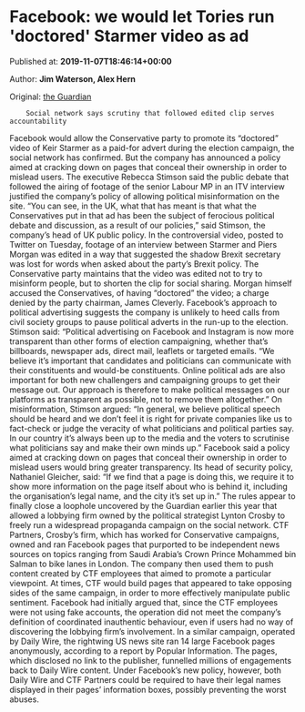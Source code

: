 
# Facebook: we would let Tories run 'doctored' Starmer video as ad

Published at: **2019-11-07T18:46:14+00:00**

Author: **Jim Waterson, Alex Hern**

Original: [the Guardian](https://www.theguardian.com/technology/2019/nov/07/facebook-we-would-let-tories-run-doctored-starmer-video-as-ad)


        Social network says scrutiny that followed edited clip serves accountability
      
Facebook would allow the Conservative party to promote its “doctored” video of Keir Starmer as a paid-for advert during the election campaign, the social network has confirmed. But the company has announced a policy aimed at cracking down on pages that conceal their ownership in order to mislead users.
The executive Rebecca Stimson said the public debate that followed the airing of footage of the senior Labour MP in an ITV interview justified the company’s policy of allowing political misinformation on the site.
“You can see, in the UK, what that has meant is that what the Conservatives put in that ad has been the subject of ferocious political debate and discussion, as a result of our policies,” said Stimson, the company’s head of UK public policy.
In the controversial video, posted to Twitter on Tuesday, footage of an interview between Starmer and Piers Morgan was edited in a way that suggested the shadow Brexit secretary was lost for words when asked about the party’s Brexit policy.
The Conservative party maintains that the video was edited not to try to misinform people, but to shorten the clip for social sharing. Morgan himself accused the Conservatives, of having “doctored” the video; a charge denied by the party chairman, James Cleverly.
Facebook’s approach to political advertising suggests the company is unlikely to heed calls from civil society groups to pause political adverts in the run-up to the election.
Stimson said: “Political advertising on Facebook and Instagram is now more transparent than other forms of election campaigning, whether that’s billboards, newspaper ads, direct mail, leaflets or targeted emails.
“We believe it’s important that candidates and politicians can communicate with their constituents and would-be constituents. Online political ads are also important for both new challengers and campaigning groups to get their message out. Our approach is therefore to make political messages on our platforms as transparent as possible, not to remove them altogether.”
On misinformation, Stimson argued: “In general, we believe political speech should be heard and we don’t feel it is right for private companies like us to fact-check or judge the veracity of what politicians and political parties say. In our country it’s always been up to the media and the voters to scrutinise what politicians say and make their own minds up.”
Facebook said a policy aimed at cracking down on pages that conceal their ownership in order to mislead users would bring greater transparency. Its head of security policy, Nathaniel Gleicher, said: “If we find that a page is doing this, we require it to show more information on the page itself about who is behind it, including the organisation’s legal name, and the city it’s set up in.”
The rules appear to finally close a loophole uncovered by the Guardian earlier this year that allowed a lobbying firm owned by the political strategist Lynton Crosby to freely run a widespread propaganda campaign on the social network. CTF Partners, Crosby’s firm, which has worked for Conservative campaigns, owned and ran Facebook pages that purported to be independent news sources on topics ranging from Saudi Arabia’s Crown Prince Mohammed bin Salman to bike lanes in London.
The company then used them to push content created by CTF employees that aimed to promote a particular viewpoint. At times, CTF would build pages that appeared to take opposing sides of the same campaign, in order to more effectively manipulate public sentiment.
Facebook had initially argued that, since the CTF employees were not using fake accounts, the operation did not meet the company’s definition of coordinated inauthentic behaviour, even if users had no way of discovering the lobbying firm’s involvement.
In a similar campaign, operated by Daily Wire, the rightwing US news site ran 14 large Facebook pages anonymously, according to a report by Popular Information. The pages, which disclosed no link to the publisher, funnelled millions of engagements back to Daily Wire content.
Under Facebook’s new policy, however, both Daily Wire and CTF Partners could be required to have their legal names displayed in their pages’ information boxes, possibly preventing the worst abuses.
